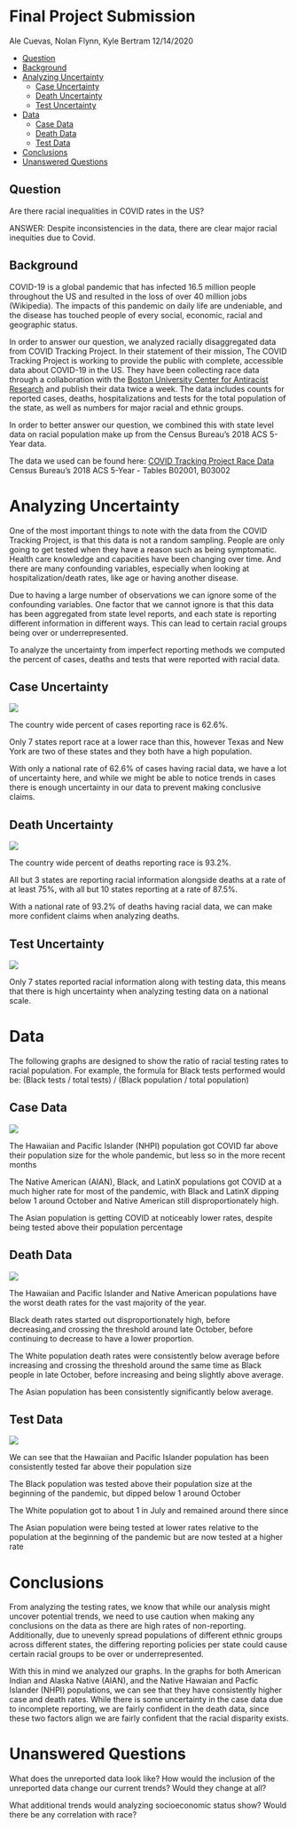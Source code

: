Final Project Submission
================
Ale Cuevas, Nolan Flynn, Kyle Bertram
12/14/2020

  - [Question](#question)
  - [Background](#background)
  - [Analyzing Uncertainty](#analyzing-uncertainty)
      - [Case Uncertainty](#case-uncertainty)
      - [Death Uncertainty](#death-uncertainty)
      - [Test Uncertainty](#test-uncertainty)
  - [Data](#data)
      - [Case Data](#case-data)
      - [Death Data](#death-data)
      - [Test Data](#test-data)
  - [Conclusions](#conclusions)
  - [Unanswered Questions](#unanswered-questions)

## Question

Are there racial inequalities in COVID rates in the US?

ANSWER: Despite inconsistencies in the data, there are clear major
racial inequities due to Covid.

## Background

COVID-19 is a global pandemic that has infected 16.5 million people
throughout the US and resulted in the loss of over 40 million jobs
(Wikipedia). The impacts of this pandemic on daily life are undeniable,
and the disease has touched people of every social, economic, racial and
geographic status.

In order to answer our question, we analyzed racially disaggregated data
from COVID Tracking Project. In their statement of their mission, The
COVID Tracking Project is working to provide the public with complete,
accessible data about COVID-19 in the US. They have been collecting race
data through a collaboration with the [Boston University Center for
Antiracist Research](https://www.bu.edu/antiracist-center) and publish
their data twice a week. The data includes counts for reported cases,
deaths, hospitalizations and tests for the total population of the
state, as well as numbers for major racial and ethnic groups.

In order to better answer our question, we combined this with state
level data on racial population make up from the Census Bureau’s 2018
ACS 5-Year data.

The data we used can be found here: [COVID Tracking Project Race
Data](https://covidtracking.com/race/dashboard) Census Bureau’s 2018 ACS
5-Year - Tables B02001, B03002

# Analyzing Uncertainty

One of the most important things to note with the data from the COVID
Tracking Project, is that this data is not a random sampling. People are
only going to get tested when they have a reason such as being
symptomatic. Health care knowledge and capacities have been changing
over time. And there are many confounding variables, especially when
looking at hospitalization/death rates, like age or having another
disease.

Due to having a large number of observations we can ignore some of the
confounding variables. One factor that we cannot ignore is that this
data has been aggregated from state level reports, and each state is
reporting different information in different ways. This can lead to
certain racial groups being over or underrepresented.

To analyze the uncertainty from imperfect reporting methods we computed
the percent of cases, deaths and tests that were reported with racial
data.

## Case Uncertainty

![](Final-Project-Submission_files/figure-gfm/Case%20Data%20by%20Race%20Inconsistencies-1.png)<!-- -->

The country wide percent of cases reporting race is 62.6%.

Only 7 states report race at a lower race than this, however Texas and
New York are two of these states and they both have a high population.

With only a national rate of 62.6% of cases having racial data, we have
a lot of uncertainty here, and while we might be able to notice trends
in cases there is enough uncertainty in our data to prevent making
conclusive claims.

## Death Uncertainty

![](Final-Project-Submission_files/figure-gfm/Death%20Data%20by%20Race%20Uncertainity-1.png)<!-- -->

The country wide percent of deaths reporting race is 93.2%.

All but 3 states are reporting racial information alongside deaths at a
rate of at least 75%, with all but 10 states reporting at a rate of
87.5%.

With a national rate of 93.2% of deaths having racial data, we can make
more confident claims when analyzing deaths.

## Test Uncertainty

![](Final-Project-Submission_files/figure-gfm/Test%20Data%20by%20Race%20Uncertainity-1.png)<!-- -->

Only 7 states reported racial information along with testing data, this
means that there is high uncertainty when analyzing testing data on a
national scale.

# Data

The following graphs are designed to show the ratio of racial testing
rates to racial population. For example, the formula for Black tests
performed would be: (Black tests / total tests) / (Black population /
total population)

## Case Data

![](Final-Project-Submission_files/figure-gfm/Case%20Data%20by%20Race-1.png)<!-- -->

The Hawaiian and Pacific Islander (NHPI) population got COVID far above
their population size for the whole pandemic, but less so in the more
recent months

The Native American (AIAN), Black, and LatinX populations got COVID at a
much higher rate for most of the pandemic, with Black and LatinX dipping
below 1 around October and Native American still disproportionately
high.

The Asian population is getting COVID at noticeably lower rates, despite
being tested above their population percentage

## Death Data

![](Final-Project-Submission_files/figure-gfm/Death%20Data%20by%20Race-1.png)<!-- -->

The Hawaiian and Pacific Islander and Native American populations have
the worst death rates for the vast majority of the year.

Black death rates started out disproportionately high, before
decreasing,and crossing the threshold around late October, before
continuing to decrease to have a lower proportion.

The White population death rates were consistently below average before
increasing and crossing the threshold around the same time as Black
people in late October, before increasing and being slightly above
average.

The Asian population has been consistently significantly below average.

## Test Data

![](Final-Project-Submission_files/figure-gfm/Test%20Data%20by%20Race-1.png)<!-- -->

We can see that the Hawaiian and Pacific Islander population has been
consistently tested far above their population size

The Black population was tested above their population size at the
beginning of the pandemic, but dipped below 1 around October

The White population got to about 1 in July and remained around there
since

The Asian population were being tested at lower rates relative to the
population at the beginning of the pandemic but are now tested at a
higher rate

# Conclusions

From analyzing the testing rates, we know that while our analysis might
uncover potential trends, we need to use caution when making any
conclusions on the data as there are high rates of non-reporting.
Additionally, due to unevenly spread populations of different ethnic
groups across different states, the differing reporting policies per
state could cause certain racial groups to be over or underrepresented.

With this in mind we analyzed our graphs. In the graphs for both
American Indian and Alaska Native (AIAN), and the Native Hawaian and
Pacfic Islander (NHPI) populations, we can see that they have
consistently higher case and death rates. While there is some
uncertainty in the case data due to incomplete reporting, we are fairly
confident in the death data, since these two factors align we are fairly
confident that the racial disparity exists.

# Unanswered Questions

What does the unreported data look like? How would the inclusion of the
unreported data change our current trends? Would they change at all?

What additional trends would analyzing socioeconomic status show? Would
there be any correlation with race?

